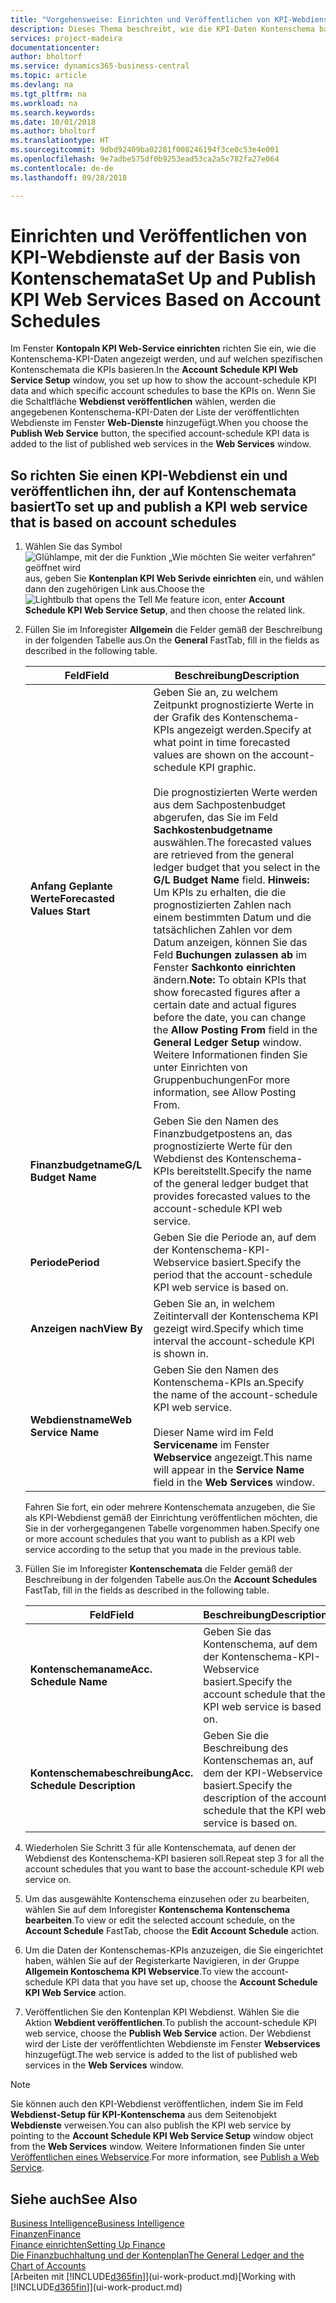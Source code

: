 ```yaml
---
title: "Vorgehensweise: Einrichten und Veröffentlichen von KPI-Webdienste auf der Basis von Kontenschemata  | Microsoft Docs"
description: Dieses Thema beschreibt, wie die KPI-Daten Kontenschema basierend auf bestimmte Kontenschemata angezeigt werden.
services: project-madeira
documentationcenter: 
author: bholtorf
ms.service: dynamics365-business-central
ms.topic: article
ms.devlang: na
ms.tgt_pltfrm: na
ms.workload: na
ms.search.keywords: 
ms.date: 10/01/2018
ms.author: bholtorf
ms.translationtype: HT
ms.sourcegitcommit: 9dbd92409ba02281f008246194f3ce0c53e4e001
ms.openlocfilehash: 9e7adbe575df0b9253ead53ca2a5c782fa27e064
ms.contentlocale: de-de
ms.lasthandoff: 09/28/2018

---
```

# <a name="set-up-and-publish-kpi-web-services-based-on-account-schedules"></a><span data-ttu-id="9956f-103">Einrichten und Veröffentlichen von KPI-Webdienste auf der Basis von Kontenschemata</span><span class="sxs-lookup"><span data-stu-id="9956f-103">Set Up and Publish KPI Web Services Based on Account Schedules</span></span>
<span data-ttu-id="9956f-104">Im Fenster **Kontopaln KPI Web-Service einrichten** richten Sie ein, wie die Kontenschema-KPI-Daten angezeigt werden, und auf welchen spezifischen Kontenschemata die KPIs basieren.</span><span class="sxs-lookup"><span data-stu-id="9956f-104">In the **Account Schedule KPI Web Service Setup** window, you set up how to show the account-schedule KPI data and which specific account schedules to base the KPIs on.</span></span> <span data-ttu-id="9956f-105">Wenn Sie die Schaltfläche **Webdienst veröffentlichen** wählen, werden die angegebenen Kontenschema-KPI-Daten der Liste der veröffentlichten Webdienste im Fenster **Web-Dienste** hinzugefügt.</span><span class="sxs-lookup"><span data-stu-id="9956f-105">When you choose the **Publish Web Service** button, the specified account-schedule KPI data is added to the list of published web services in the **Web Services** window.</span></span>  

## <a name="to-set-up-and-publish-a-kpi-web-service-that-is-based-on-account-schedules"></a><span data-ttu-id="9956f-106">So richten Sie einen KPI-Webdienst ein und veröffentlichen ihn, der auf Kontenschemata basiert</span><span class="sxs-lookup"><span data-stu-id="9956f-106">To set up and publish a KPI web service that is based on account schedules</span></span>  
1.  <span data-ttu-id="9956f-107">Wählen Sie das Symbol ![Glühlampe, mit der die Funktion „Wie möchten Sie weiter verfahren“ geöffnet wird](media/ui-search/search_small.png "Wie möchten Sie weiter verfahren?") aus, geben Sie **Kontenplan KPI Web Serivde einrichten** ein, und wählen dann den zugehörigen Link aus.</span><span class="sxs-lookup"><span data-stu-id="9956f-107">Choose the ![Lightbulb that opens the Tell Me feature](media/ui-search/search_small.png "Tell me what you want to do") icon, enter **Account Schedule KPI Web Service Setup**, and then choose the related link.</span></span>  
2.  <span data-ttu-id="9956f-108">Füllen Sie im Inforegister **Allgemein** die Felder gemäß der Beschreibung in der folgenden Tabelle aus.</span><span class="sxs-lookup"><span data-stu-id="9956f-108">On the **General** FastTab, fill in the fields as described in the following table.</span></span>  

    |<span data-ttu-id="9956f-109">Feld</span><span class="sxs-lookup"><span data-stu-id="9956f-109">Field</span></span>|<span data-ttu-id="9956f-110">Beschreibung</span><span class="sxs-lookup"><span data-stu-id="9956f-110">Description</span></span>|  
    |---------------------------------|---------------------------------------|  
    |<span data-ttu-id="9956f-111">**Anfang Geplante Werte**</span><span class="sxs-lookup"><span data-stu-id="9956f-111">**Forecasted Values Start**</span></span>|<span data-ttu-id="9956f-112">Geben Sie an, zu welchem Zeitpunkt prognostizierte Werte in der Grafik des Kontenschema-KPIs angezeigt werden.</span><span class="sxs-lookup"><span data-stu-id="9956f-112">Specify at what point in time forecasted values are shown on the account-schedule KPI graphic.</span></span><br /><br /> <span data-ttu-id="9956f-113">Die prognostizierten Werte werden aus dem Sachpostenbudget abgerufen, das Sie im Feld **Sachkostenbudgetname** auswählen.</span><span class="sxs-lookup"><span data-stu-id="9956f-113">The forecasted values are retrieved from the general ledger budget that you select in the **G/L Budget Name** field.</span></span> <span data-ttu-id="9956f-114">**Hinweis:**  Um KPIs zu erhalten, die die prognostizierten Zahlen nach einem bestimmten Datum und die tatsächlichen Zahlen vor dem Datum anzeigen, können Sie das Feld **Buchungen zulassen ab** im Fenster **Sachkonto einrichten** ändern.</span><span class="sxs-lookup"><span data-stu-id="9956f-114">**Note:**  To obtain KPIs that show forecasted figures after a certain date and actual figures before the date, you can change the **Allow Posting From** field in the **General Ledger Setup** window.</span></span> <span data-ttu-id="9956f-115">Weitere Informationen finden Sie unter Einrichten von Gruppenbuchungen</span><span class="sxs-lookup"><span data-stu-id="9956f-115">For more information, see Allow Posting From.</span></span>|  
    |<span data-ttu-id="9956f-116">**Finanzbudgetname**</span><span class="sxs-lookup"><span data-stu-id="9956f-116">**G/L Budget Name**</span></span>|<span data-ttu-id="9956f-117">Geben Sie den Namen des Finanzbudgetpostens an, das prognostizierte Werte für den Webdienst des Kontenschema-KPIs bereitstellt.</span><span class="sxs-lookup"><span data-stu-id="9956f-117">Specify the name of the general ledger budget that provides forecasted values to the account-schedule KPI web service.</span></span>|  
    |<span data-ttu-id="9956f-118">**Periode**</span><span class="sxs-lookup"><span data-stu-id="9956f-118">**Period**</span></span>|<span data-ttu-id="9956f-119">Geben Sie die Periode an, auf dem der Kontenschema-KPI-Webservice basiert.</span><span class="sxs-lookup"><span data-stu-id="9956f-119">Specify the period that the account-schedule KPI web service is based on.</span></span>|  
    |<span data-ttu-id="9956f-120">**Anzeigen nach**</span><span class="sxs-lookup"><span data-stu-id="9956f-120">**View By**</span></span>|<span data-ttu-id="9956f-121">Geben Sie an, in welchem Zeitintervall der Kontenschema KPI gezeigt wird.</span><span class="sxs-lookup"><span data-stu-id="9956f-121">Specify which time interval the account-schedule KPI is shown in.</span></span>|  
    |<span data-ttu-id="9956f-122">**Webdienstname**</span><span class="sxs-lookup"><span data-stu-id="9956f-122">**Web Service Name**</span></span>|<span data-ttu-id="9956f-123">Geben Sie den Namen des Kontenschema-KPIs an.</span><span class="sxs-lookup"><span data-stu-id="9956f-123">Specify the name of the account-schedule KPI web service.</span></span><br /><br /> <span data-ttu-id="9956f-124">Dieser Name wird im Feld **Servicename** im Fenster **Webservice** angezeigt.</span><span class="sxs-lookup"><span data-stu-id="9956f-124">This name will appear in the **Service Name** field in the **Web Services** window.</span></span>|  

    <span data-ttu-id="9956f-125">Fahren Sie fort, ein oder mehrere Kontenschemata anzugeben, die Sie als KPI-Webdienst gemäß der Einrichtung veröffentlichen möchten, die Sie in der vorhergegangenen Tabelle vorgenommen haben.</span><span class="sxs-lookup"><span data-stu-id="9956f-125">Specify one or more account schedules that you want to publish as a KPI web service according to the setup that you made in the previous table.</span></span>  

3.  <span data-ttu-id="9956f-126">Füllen Sie im Inforegister **Kontenschemata** die Felder gemäß der Beschreibung in der folgenden Tabelle aus.</span><span class="sxs-lookup"><span data-stu-id="9956f-126">On the **Account Schedules** FastTab, fill in the fields as described in the following table.</span></span>  

    |<span data-ttu-id="9956f-127">Feld</span><span class="sxs-lookup"><span data-stu-id="9956f-127">Field</span></span>|<span data-ttu-id="9956f-128">Beschreibung</span><span class="sxs-lookup"><span data-stu-id="9956f-128">Description</span></span>|  
    |---------------------------------|---------------------------------------|  
    |<span data-ttu-id="9956f-129">**Kontenschemaname**</span><span class="sxs-lookup"><span data-stu-id="9956f-129">**Acc. Schedule Name**</span></span>|<span data-ttu-id="9956f-130">Geben Sie das Kontenschema, auf dem der Kontenschema-KPI-Webservice basiert.</span><span class="sxs-lookup"><span data-stu-id="9956f-130">Specify the account schedule that the KPI web service is based on.</span></span>|  
    |<span data-ttu-id="9956f-131">**Kontenschemabeschreibung**</span><span class="sxs-lookup"><span data-stu-id="9956f-131">**Acc. Schedule Description**</span></span>|<span data-ttu-id="9956f-132">Geben Sie die Beschreibung des Kontenschemas an, auf dem der KPI-Webservice basiert.</span><span class="sxs-lookup"><span data-stu-id="9956f-132">Specify the description of the account schedule that the KPI web service is based on.</span></span>|  

4.  <span data-ttu-id="9956f-133">Wiederholen Sie Schritt 3 für alle Kontenschemata, auf denen der Webdienst des Kontenschema-KPI basieren soll.</span><span class="sxs-lookup"><span data-stu-id="9956f-133">Repeat step 3 for all the account schedules that you want to base the account-schedule KPI web service on.</span></span>  
5.  <span data-ttu-id="9956f-134">Um das ausgewählte Kontenschema einzusehen oder zu bearbeiten, wählen Sie auf dem Inforegister **Kontenschema** **Kontenschema bearbeiten**.</span><span class="sxs-lookup"><span data-stu-id="9956f-134">To view or edit the selected account schedule, on the **Account Schedule** FastTab, choose the **Edit Account Schedule** action.</span></span>  
6.  <span data-ttu-id="9956f-135">Um die Daten der Kontenschemas-KPIs anzuzeigen, die Sie eingerichtet haben, wählen Sie auf der Registerkarte Navigieren, in der Gruppe **Allgemein Kontoschema KPI Webservice**.</span><span class="sxs-lookup"><span data-stu-id="9956f-135">To view the account-schedule KPI data that you have set up, choose the **Account Schedule KPI Web Service** action.</span></span>  
7.  <span data-ttu-id="9956f-136">Veröffentlichen Sie den Kontenplan KPI Webdienst. Wählen Sie die Aktion **Webdient veröffentlichen**.</span><span class="sxs-lookup"><span data-stu-id="9956f-136">To publish the account-schedule KPI web service, choose the **Publish Web Service** action.</span></span> <span data-ttu-id="9956f-137">Der Webdienst wird der Liste der veröffentlichten Webdienste im Fenster **Webservices** hinzugefügt.</span><span class="sxs-lookup"><span data-stu-id="9956f-137">The web service is added to the list of published web services in the **Web Services** window.</span></span>  

> [!NOTE]  
>  <span data-ttu-id="9956f-138">Sie können auch den KPI-Webdienst veröffentlichen, indem Sie im Feld **Webdienst-Setup für KPI-Kontenschema** aus dem Seitenobjekt **Webdienste** verweisen.</span><span class="sxs-lookup"><span data-stu-id="9956f-138">You can also publish the KPI web service by pointing to the **Account Schedule KPI Web Service Setup** window object from the **Web Services** window.</span></span> <span data-ttu-id="9956f-139">Weitere Informationen finden Sie unter [Veröffentlichen eines Webservice](across-how-publish-web-service.md).</span><span class="sxs-lookup"><span data-stu-id="9956f-139">For more information, see [Publish a Web Service](across-how-publish-web-service.md).</span></span>  

## <a name="see-also"></a><span data-ttu-id="9956f-140">Siehe auch</span><span class="sxs-lookup"><span data-stu-id="9956f-140">See Also</span></span>  
[<span data-ttu-id="9956f-141">Business Intelligence</span><span class="sxs-lookup"><span data-stu-id="9956f-141">Business Intelligence</span></span>](bi.md)  
[<span data-ttu-id="9956f-142">Finanzen</span><span class="sxs-lookup"><span data-stu-id="9956f-142">Finance</span></span>](finance.md)  
[<span data-ttu-id="9956f-143">Finance einrichten</span><span class="sxs-lookup"><span data-stu-id="9956f-143">Setting Up Finance</span></span>](finance-setup-finance.md)  
[<span data-ttu-id="9956f-144">Die Finanzbuchhaltung und der Kontenplan</span><span class="sxs-lookup"><span data-stu-id="9956f-144">The General Ledger and the Chart of Accounts</span></span>](finance-general-ledger.md)  
<span data-ttu-id="9956f-145">[Arbeiten mit [!INCLUDE[d365fin](includes/d365fin_md.md)]](ui-work-product.md)</span><span class="sxs-lookup"><span data-stu-id="9956f-145">[Working with [!INCLUDE[d365fin](includes/d365fin_md.md)]](ui-work-product.md)</span></span>

